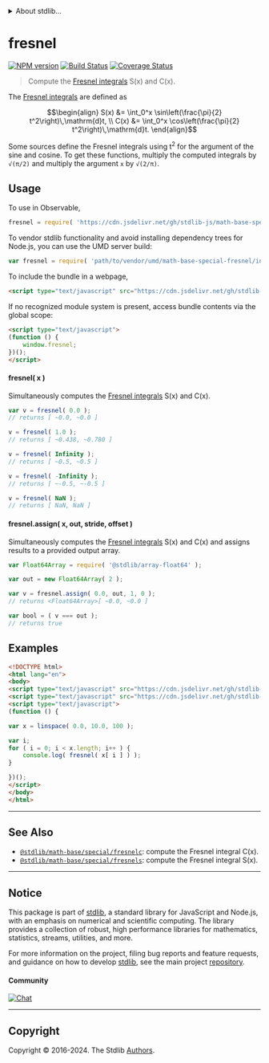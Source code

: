 <!--

@license Apache-2.0

Copyright (c) 2018 The Stdlib Authors.

Licensed under the Apache License, Version 2.0 (the "License");
you may not use this file except in compliance with the License.
You may obtain a copy of the License at

   http://www.apache.org/licenses/LICENSE-2.0

Unless required by applicable law or agreed to in writing, software
distributed under the License is distributed on an "AS IS" BASIS,
WITHOUT WARRANTIES OR CONDITIONS OF ANY KIND, either express or implied.
See the License for the specific language governing permissions and
limitations under the License.

-->


<details>
  <summary>
    About stdlib...
  </summary>
  <p>We believe in a future in which the web is a preferred environment for numerical computation. To help realize this future, we've built stdlib. stdlib is a standard library, with an emphasis on numerical and scientific computation, written in JavaScript (and C) for execution in browsers and in Node.js.</p>
  <p>The library is fully decomposable, being architected in such a way that you can swap out and mix and match APIs and functionality to cater to your exact preferences and use cases.</p>
  <p>When you use stdlib, you can be absolutely certain that you are using the most thorough, rigorous, well-written, studied, documented, tested, measured, and high-quality code out there.</p>
  <p>To join us in bringing numerical computing to the web, get started by checking us out on <a href="https://github.com/stdlib-js/stdlib">GitHub</a>, and please consider <a href="https://opencollective.com/stdlib">financially supporting stdlib</a>. We greatly appreciate your continued support!</p>
</details>

# fresnel

[![NPM version][npm-image]][npm-url] [![Build Status][test-image]][test-url] [![Coverage Status][coverage-image]][coverage-url] <!-- [![dependencies][dependencies-image]][dependencies-url] -->

> Compute the [Fresnel integrals][fresnel-integral] S(x) and C(x).

<section class="intro">

The [Fresnel integrals][fresnel-integral] are defined as

<!-- <equation class="equation" label="eq:fresnel_integrals" align="center" raw="\begin{align} S(x) &= \int_0^x \sin\left(\frac{\pi}{2} t^2\right)\,\mathrm{d}t, \\ C(x) &= \int_0^x \cos\left(\frac{\pi}{2} t^2\right)\,\mathrm{d}t. \end{align}" alt="Fresnel integral"> -->

```math
\begin{align} S(x) &= \int_0^x \sin\left(\frac{\pi}{2} t^2\right)\,\mathrm{d}t, \\ C(x) &= \int_0^x \cos\left(\frac{\pi}{2} t^2\right)\,\mathrm{d}t. \end{align}
```

<!-- <div class="equation" align="center" data-raw-text="\begin{align} S(x) &amp;= \int_0^x \sin\left(\frac{\pi}{2} t^2\right)\,\mathrm{d}t, \\ C(x) &amp;= \int_0^x \cos\left(\frac{\pi}{2} t^2\right)\,\mathrm{d}t. \end{align}" data-equation="eq:fresnel_integrals">
    <img src="https://cdn.jsdelivr.net/gh/stdlib-js/stdlib@591cf9d5c3a0cd3c1ceec961e5c49d73a68374cb/lib/node_modules/@stdlib/math/base/special/fresnel/docs/img/equation_fresnel_integrals.svg" alt="Fresnel integral">
    <br>
</div> -->

<!-- </equation> -->

Some sources define the Fresnel integrals using t<sup>2</sup> for the argument of the sine and cosine. To get these functions, multiply the computed integrals by `√(π/2)` and multiply the argument `x` by `√(2/π)`.

</section>

<!-- /.intro -->



<section class="usage">

## Usage

To use in Observable,

```javascript
fresnel = require( 'https://cdn.jsdelivr.net/gh/stdlib-js/math-base-special-fresnel@umd/browser.js' )
```

To vendor stdlib functionality and avoid installing dependency trees for Node.js, you can use the UMD server build:

```javascript
var fresnel = require( 'path/to/vendor/umd/math-base-special-fresnel/index.js' )
```

To include the bundle in a webpage,

```html
<script type="text/javascript" src="https://cdn.jsdelivr.net/gh/stdlib-js/math-base-special-fresnel@umd/browser.js"></script>
```

If no recognized module system is present, access bundle contents via the global scope:

```html
<script type="text/javascript">
(function () {
    window.fresnel;
})();
</script>
```

#### fresnel( x )

Simultaneously computes the [Fresnel integrals][fresnel-integral] S(x) and C(x).

```javascript
var v = fresnel( 0.0 );
// returns [ ~0.0, ~0.0 ]

v = fresnel( 1.0 );
// returns [ ~0.438, ~0.780 ]

v = fresnel( Infinity );
// returns [ ~0.5, ~0.5 ]

v = fresnel( -Infinity );
// returns [ ~-0.5, ~-0.5 ]

v = fresnel( NaN );
// returns [ NaN, NaN ]
```

#### fresnel.assign( x, out, stride, offset )

Simultaneously computes the [Fresnel integrals][fresnel-integral] S(x) and C(x) and assigns results to a provided output array.

```javascript
var Float64Array = require( '@stdlib/array-float64' );

var out = new Float64Array( 2 );

var v = fresnel.assign( 0.0, out, 1, 0 );
// returns <Float64Array>[ ~0.0, ~0.0 ]

var bool = ( v === out );
// returns true
```

</section>

<!-- /.usage -->

<section class="examples">

## Examples

<!-- eslint no-undef: "error" -->

```html
<!DOCTYPE html>
<html lang="en">
<body>
<script type="text/javascript" src="https://cdn.jsdelivr.net/gh/stdlib-js/array-base-linspace@umd/browser.js"></script>
<script type="text/javascript" src="https://cdn.jsdelivr.net/gh/stdlib-js/math-base-special-fresnel@umd/browser.js"></script>
<script type="text/javascript">
(function () {

var x = linspace( 0.0, 10.0, 100 );

var i;
for ( i = 0; i < x.length; i++ ) {
    console.log( fresnel( x[ i ] ) );
}

})();
</script>
</body>
</html>
```

</section>

<!-- /.examples -->

<!-- Section for related `stdlib` packages. Do not manually edit this section, as it is automatically populated. -->

<section class="related">

* * *

## See Also

-   <span class="package-name">[`@stdlib/math-base/special/fresnelc`][@stdlib/math/base/special/fresnelc]</span><span class="delimiter">: </span><span class="description">compute the Fresnel integral C(x).</span>
-   <span class="package-name">[`@stdlib/math-base/special/fresnels`][@stdlib/math/base/special/fresnels]</span><span class="delimiter">: </span><span class="description">compute the Fresnel integral S(x).</span>

</section>

<!-- /.related -->

<!-- Section for all links. Make sure to keep an empty line after the `section` element and another before the `/section` close. -->


<section class="main-repo" >

* * *

## Notice

This package is part of [stdlib][stdlib], a standard library for JavaScript and Node.js, with an emphasis on numerical and scientific computing. The library provides a collection of robust, high performance libraries for mathematics, statistics, streams, utilities, and more.

For more information on the project, filing bug reports and feature requests, and guidance on how to develop [stdlib][stdlib], see the main project [repository][stdlib].

#### Community

[![Chat][chat-image]][chat-url]

---

## Copyright

Copyright &copy; 2016-2024. The Stdlib [Authors][stdlib-authors].

</section>

<!-- /.stdlib -->

<!-- Section for all links. Make sure to keep an empty line after the `section` element and another before the `/section` close. -->

<section class="links">

[npm-image]: http://img.shields.io/npm/v/@stdlib/math-base-special-fresnel.svg
[npm-url]: https://npmjs.org/package/@stdlib/math-base-special-fresnel

[test-image]: https://github.com/stdlib-js/math-base-special-fresnel/actions/workflows/test.yml/badge.svg?branch=main
[test-url]: https://github.com/stdlib-js/math-base-special-fresnel/actions/workflows/test.yml?query=branch:main

[coverage-image]: https://img.shields.io/codecov/c/github/stdlib-js/math-base-special-fresnel/main.svg
[coverage-url]: https://codecov.io/github/stdlib-js/math-base-special-fresnel?branch=main

<!--

[dependencies-image]: https://img.shields.io/david/stdlib-js/math-base-special-fresnel.svg
[dependencies-url]: https://david-dm.org/stdlib-js/math-base-special-fresnel/main

-->

[chat-image]: https://img.shields.io/gitter/room/stdlib-js/stdlib.svg
[chat-url]: https://app.gitter.im/#/room/#stdlib-js_stdlib:gitter.im

[stdlib]: https://github.com/stdlib-js/stdlib

[stdlib-authors]: https://github.com/stdlib-js/stdlib/graphs/contributors

[umd]: https://github.com/umdjs/umd
[es-module]: https://developer.mozilla.org/en-US/docs/Web/JavaScript/Guide/Modules

[deno-url]: https://github.com/stdlib-js/math-base-special-fresnel/tree/deno
[umd-url]: https://github.com/stdlib-js/math-base-special-fresnel/tree/umd
[esm-url]: https://github.com/stdlib-js/math-base-special-fresnel/tree/esm
[branches-url]: https://github.com/stdlib-js/math-base-special-fresnel/blob/main/branches.md

[fresnel-integral]: https://en.wikipedia.org/wiki/Fresnel_integral

<!-- <related-links> -->

[@stdlib/math/base/special/fresnelc]: https://github.com/stdlib-js/math-base-special-fresnelc/tree/umd

[@stdlib/math/base/special/fresnels]: https://github.com/stdlib-js/math-base-special-fresnels/tree/umd

<!-- </related-links> -->

</section>

<!-- /.links -->
